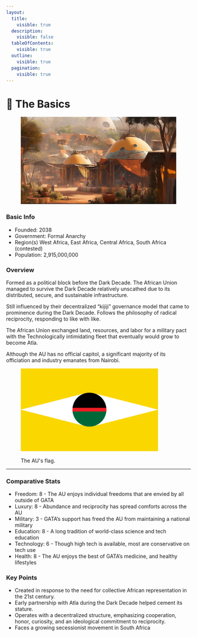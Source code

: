 ```yaml
---
layout:
  title:
    visible: true
  description:
    visible: false
  tableOfContents:
    visible: true
  outline:
    visible: true
  pagination:
    visible: true
---
```


# 🔵 The Basics

<figure><img src="../../.gitbook/assets/au1.webp" alt="" width="563"><figcaption></figcaption></figure>

### Basic Info

* Founded: 2038
* Government: Formal Anarchy
* Region(s) West Africa, East Africa, Central Africa, South Africa (contested)
* Population: 2,915,000,000

### Overview

Formed as a political block before the Dark Decade. The African Union managed to survive the Dark Decade relatively unscathed due to its distributed, secure, and sustainable infrastructure.&#x20;

Still influenced by their decentralized “kijiji” governance model that came to prominence during the Dark Decade. Follows the philosophy of radical reciprocity, responding to like with like.

The African Union exchanged land, resources, and labor for a military pact with the Technologically intimidating fleet that eventually would grow to become Atla.

Although the AU has no official capitol, a significant majority of its officiation and industry emanates from Nairobi.

<figure><img src="../../.gitbook/assets/CODA-story-exploration_2022-06-17.png" alt="" width="375"><figcaption><p>The AU's flag.</p></figcaption></figure>

***

### Comparative Stats

* Freedom: 8 - The AU enjoys individual freedoms that are envied by all outside of GATA
* Luxury: 8 - Abundance and reciprocity has spread comforts across the AU
* Military: 3 - GATA’s support has freed the AU from maintaining a national military
* Education: 8 - A long tradition of world-class science and tech education
* Technology: 6 - Though high tech is available, most are conservative on tech use
* Health: 8 - The AU enjoys the best of GATA’s medicine, and healthy lifestyles

### Key Points

* Created in response to the need for collective African representation in the 21st century.
* Early partnership with Atla during the Dark Decade helped cement its stature.
* Operates with a decentralized structure, emphasizing cooperation, honor, curiosity, and an ideological commitment to reciprocity.
* Faces a growing secessionist movement in South Africa
